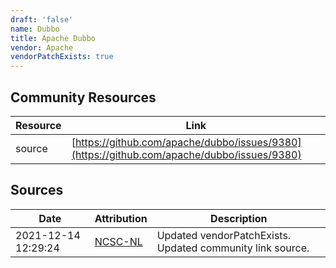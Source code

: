 ```yaml
---
draft: 'false'
name: Dubbo
title: Apache Dubbo
vendor: Apache
vendorPatchExists: true
---
```



## Community Resources
| Resource | Link |
| --- | --- |
| source | [https://github.com/apache/dubbo/issues/9380](https://github.com/apache/dubbo/issues/9380) |


## Sources
| Date | Attribution | Description |
| --- | --- | --- |
| 2021-12-14 12:29:24 | [NCSC-NL](https://github.com/NCSC-NL/log4shell/blob/main/software/README.md) | Updated vendorPatchExists. Updated community link source.  |
